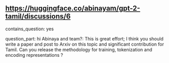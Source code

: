 ## https://huggingface.co/abinayam/gpt-2-tamil/discussions/6

contains_question: yes

question_part: hi Abinaya and team?: This is great effort; I think you should write a paper and post to Arxiv on this topic and significant contribution for Tamil. Can you release the methodology for training, tokenization and encoding representations ?